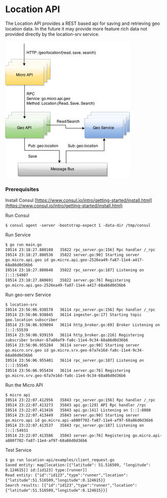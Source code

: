 # Location API

The Location API provides a REST based api for saving and retrieving geo location data. In the future it 
may provide more feature rich data not provided directly by the location-srv service.

![Request Flow](location-api.png)

### Prerequisites

Install Consul
[https://www.consul.io/intro/getting-started/install.html](https://www.consul.io/intro/getting-started/install.html)

Run Consul
```
$ consul agent -server -bootstrap-expect 1 -data-dir /tmp/consul
```

Run Service
```
$ go run main.go 
I0514 23:18:27.880108   35822 rpc_server.go:156] Rpc handler /_rpc
I0514 23:18:27.880536   35822 server.go:90] Starting server go.micro.api.geo id go.micro.api.geo-2526ea49-fa87-11e4-a417-68a86d0d36b6
I0514 23:18:27.880648   35822 rpc_server.go:187] Listening on [::]:54907
I0514 23:18:27.880691   35822 server.go:76] Registering go.micro.api.geo-2526ea49-fa87-11e4-a417-68a86d0d36b6
```

Run geo-serv Service
```
$ location-srv
I0514 23:56:06.938578   36114 rpc_server.go:156] Rpc handler /_rpc
I0514 23:56:06.938845   36114 ingester.go:17] Starting topic geo.location subscriber
I0514 23:56:06.939094   36114 http_broker.go:69] Broker Listening on [::]:55539
I0514 23:56:06.939159   36114 http_broker.go:216] Registering subscriber broker-67a80af9-fa8c-11e4-9c34-68a86d0d36b6
I0514 23:56:06.955284   36114 server.go:90] Starting server go.micro.srv.geo id go.micro.srv.geo-67a7e16d-fa8c-11e4-9c34-68a86d0d36b6
I0514 23:56:06.955401   36114 rpc_server.go:187] Listening on [::]:55545
I0514 23:56:06.955434   36114 server.go:76] Registering go.micro.srv.geo-67a7e16d-fa8c-11e4-9c34-68a86d0d36b6
```

Run the Micro API
```
$ micro api
I0514 23:22:07.412956   35843 rpc_server.go:156] Rpc handler /_rpc
I0514 23:22:07.413273   35843 api.go:129] API Rpc handler /rpc
I0514 23:22:07.413416   35843 api.go:141] Listening on [::]:8080
I0514 23:22:07.413449   35843 server.go:90] Starting server go.micro.api id go.micro.api-a800f702-fa87-11e4-af97-68a86d0d36b6
I0514 23:22:07.413537   35843 rpc_server.go:187] Listening on [::]:54931
I0514 23:22:07.413586   35843 server.go:76] Registering go.micro.api-a800f702-fa87-11e4-af97-68a86d0d36b6
```

Test Service
```
$ go run location-api/examples/client_request.go
Saved entity: map[location:[{"latitude": 51.516509, "longitude": 0.124615}] id:[id123] type:[runner]]
Read entity: {"id":"id123","type":"runner","location":{"latitude":51.516509,"longitude":0.124615}}
Search results: [{"id":"id123","type":"runner","location":{"latitude":51.516509,"longitude":0.124615}}]
```
